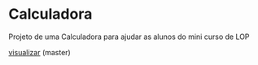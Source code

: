 # Calculadora
Projeto de uma Calculadora para ajudar as alunos do mini curso de LOP

[visualizar](https://ednotsheeran.github.io/Calculadora/) (master)
